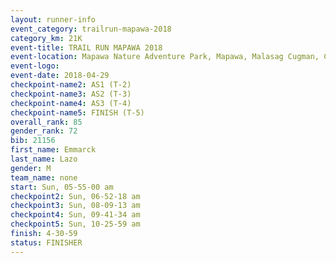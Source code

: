 ```yaml
---
layout: runner-info 
event_category: trailrun-mapawa-2018 
category_km: 21K 
event-title: TRAIL RUN MAPAWA 2018 
event-location: Mapawa Nature Adventure Park, Mapawa, Malasag Cugman, Cagayan de Oro Philippines 
event-logo: 
event-date: 2018-04-29 
checkpoint-name2: AS1 (T-2) 
checkpoint-name3: AS2 (T-3) 
checkpoint-name4: AS3 (T-4) 
checkpoint-name5: FINISH (T-5) 
overall_rank: 85
gender_rank: 72
bib: 21156
first_name: Emmarck
last_name: Lazo
gender: M
team_name: none
start: Sun, 05-55-00 am
checkpoint2: Sun, 06-52-18 am
checkpoint3: Sun, 08-09-13 am
checkpoint4: Sun, 09-41-34 am
checkpoint5: Sun, 10-25-59 am
finish: 4-30-59
status: FINISHER
---
```

